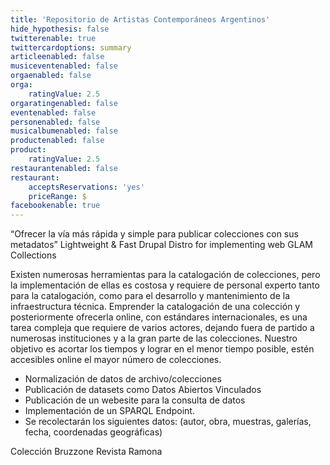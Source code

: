 ```yaml
---
title: 'Repositorio de Artistas Contemporáneos Argentinos'
hide_hypothesis: false
twitterenable: true
twittercardoptions: summary
articleenabled: false
musiceventenabled: false
orgaenabled: false
orga:
    ratingValue: 2.5
orgaratingenabled: false
eventenabled: false
personenabled: false
musicalbumenabled: false
productenabled: false
product:
    ratingValue: 2.5
restaurantenabled: false
restaurant:
    acceptsReservations: 'yes'
    priceRange: $
facebookenable: true
---
```


“Ofrecer la vía más rápida y simple para publicar colecciones con sus metadatos”
Lightweight & Fast Drupal Distro for implementing web GLAM Collections

Existen numerosas herramientas para la catalogación de colecciones, pero la implementación de ellas es costosa y requiere de personal experto tanto para la catalogación, como para el desarrollo y mantenimiento de la infraestructura técnica. 
Emprender la catalogación de una colección y posteriormente ofrecerla online, con estándares internacionales, es una tarea compleja que requiere de varios actores, dejando fuera de partido a numerosas instituciones y a la gran parte de las colecciones.
Nuestro objetivo es acortar los tiempos y lograr en el menor tiempo posible, estén accesibles online el mayor número de colecciones.


* Normalización de datos de archivo/colecciones
* Publicación de datasets como Datos Abiertos Vinculados
* Publicación de un webesite para la consulta de datos
* Implementación de un SPARQL Endpoint. 
* Se recolectarán los siguientes datos: (autor, obra, muestras, galerías, fecha, coordenadas geográficas) 


Colección Bruzzone
Revista Ramona
